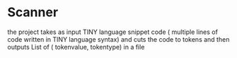 # Scanner
the project takes as input TINY language snippet code ( multiple lines of code written in TINY language syntax) and cuts the code to tokens and then outputs List of ( tokenvalue, tokentype) in a file
